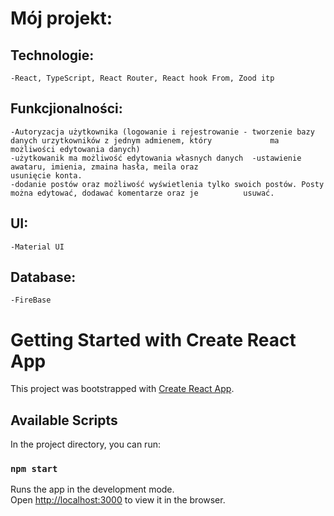 # Mój projekt:

## Technologie:
	-React, TypeScript, React Router, React hook From, Zood itp
## Funkcjionalności: 
	-Autoryzacja użytkownika (logowanie i rejestrowanie - tworzenie bazy danych urzytkowników z jednym admienem, który   	       ma możliwości edytowania danych)
	-użytkowanik ma możliwość edytowania własnych danych  -ustawienie awataru, imienia, zmaina hasła, meila oraz          	        usunięcie konta.
	-dodanie postów oraz możliwość wyświetlenia tylko swoich postów. Posty	można edytować, dodawać komentarze oraz je     		usuwać.
## UI: 
	-Material UI
## Database: 
	-FireBase


# Getting Started with Create React App

This project was bootstrapped with [Create React App](https://github.com/facebook/create-react-app).

## Available Scripts

In the project directory, you can run:

### `npm start`

Runs the app in the development mode.\
Open [http://localhost:3000](http://localhost:3000) to view it in the browser.
